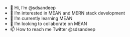 - 👋 Hi, I’m @sdsandeep
- 👀 I’m interested in MEAN and MERN stack development
- 🌱 I’m currently learning MEAN
- 💞️ I’m looking to collaborate on MEAN
- 📫 How to reach me Twitter @sdsandeep

<!---
sdsandeep/sdsandeep is a ✨ special ✨ repository because its `README.md` (this file) appears on your GitHub profile.
You can click the Preview link to take a look at your changes.
--->
